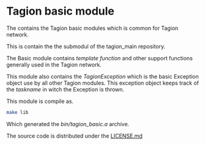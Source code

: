 # Tagion basic module
The contains the Tagion basic modules which is common for Tagion network.

This is contain the the submodul of the tagion_main repository.



The Basic module contains *template function* and other support functions generally used in the Tagion network.

This module also contains the *TagionException* which is the basic Exception object use by all other Tagion modules. This exception object keeps track of the *taskname* in witch the Exception is thrown. 



This module is compile as.

```bash
make lib
```

Which generated the *bin/tagion_basic.a* archive.

The source code is distributed under the [LICENSE.md](LICENSE.md)

